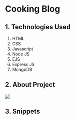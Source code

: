                                                                 
# Cooking Blog 

## 1. Technologies Used
 1. HTML
 2. CSS
 3. Javascript
 4. Node JS
 5. EJS
 6. Express JS
 7. MongoDB

 ## 2. About Project

<img src="https://imgur.com/hZP2F7t"></img>

 ## 3. Snippets

 